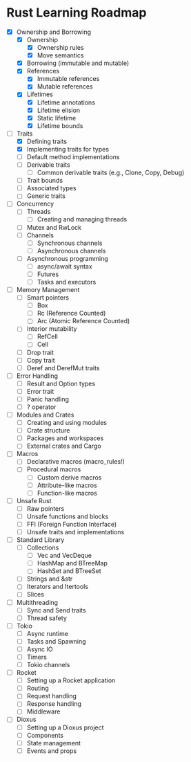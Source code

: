 # Rust Learning Roadmap

- [X] Ownership and Borrowing
  - [X] Ownership
    - [X] Ownership rules
    - [X] Move semantics
  - [X] Borrowing (immutable and mutable)
  - [X] References
    - [X] Immutable references
    - [X] Mutable references
  - [X] Lifetimes
    - [X] Lifetime annotations
    - [X] Lifetime elision
    - [X] Static lifetime
    - [X] Lifetime bounds
- [ ] Traits
  - [X] Defining traits
  - [X] Implementing traits for types
  - [ ] Default method implementations
  - [ ] Derivable traits
    - [ ] Common derivable traits (e.g., Clone, Copy, Debug)
  - [ ] Trait bounds
  - [ ] Associated types
  - [ ] Generic traits
- [ ] Concurrency
  - [ ] Threads
    - [ ] Creating and managing threads
  - [ ] Mutex and RwLock
  - [ ] Channels
    - [ ] Synchronous channels
    - [ ] Asynchronous channels
  - [ ] Asynchronous programming
    - [ ] async/await syntax
    - [ ] Futures
    - [ ] Tasks and executors
- [ ] Memory Management
  - [ ] Smart pointers
    - [ ] Box
    - [ ] Rc (Reference Counted)
    - [ ] Arc (Atomic Reference Counted)
  - [ ] Interior mutability
    - [ ] RefCell
    - [ ] Cell
  - [ ] Drop trait
  - [ ] Copy trait
  - [ ] Deref and DerefMut traits
- [ ] Error Handling
  - [ ] Result and Option types
  - [ ] Error trait
  - [ ] Panic handling
  - [ ] ? operator
- [ ] Modules and Crates
  - [ ] Creating and using modules
  - [ ] Crate structure
  - [ ] Packages and workspaces
  - [ ] External crates and Cargo
- [ ] Macros
  - [ ] Declarative macros (macro_rules!)
  - [ ] Procedural macros
    - [ ] Custom derive macros
    - [ ] Attribute-like macros
    - [ ] Function-like macros
- [ ] Unsafe Rust
  - [ ] Raw pointers
  - [ ] Unsafe functions and blocks
  - [ ] FFI (Foreign Function Interface)
  - [ ] Unsafe traits and implementations
- [ ] Standard Library
  - [ ] Collections
    - [ ] Vec and VecDeque
    - [ ] HashMap and BTreeMap
    - [ ] HashSet and BTreeSet
  - [ ] Strings and &str
  - [ ] Iterators and Itertools
  - [ ] Slices
- [ ] Multithreading
  - [ ] Sync and Send traits
  - [ ] Thread safety
- [ ] Tokio
  - [ ] Async runtime
  - [ ] Tasks and Spawning
  - [ ] Async IO
  - [ ] Timers
  - [ ] Tokio channels
- [ ] Rocket
  - [ ] Setting up a Rocket application
  - [ ] Routing
  - [ ] Request handling
  - [ ] Response handling
  - [ ] Middleware
- [ ] Dioxus
  - [ ] Setting up a Dioxus project
  - [ ] Components
  - [ ] State management
  - [ ] Events and props
